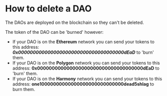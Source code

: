 # How to delete a DAO

The DAOs are deployed on the blockchain so they can't be deleted.&#x20;

The token of the DAO can be 'burned' however:

* If your DAO is on the **Ethereum** network you can send your tokens to this address: _**0x000000000000000000000000000000000000dEaD**_ to 'burn' them.
* If your DAO is on the **Polygon** network you can send your tokens to this address: **0x000000000000000000000000000000000000dEaD** to 'burn' them.
* If your DAO is on the **Harmony** network you can send your tokens to this address: **one10000000000000000000000000000dead5shlag** to burn them.
